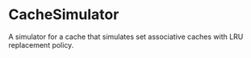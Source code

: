 # CacheSimulator
A simulator for a cache that simulates set associative caches with LRU replacement policy. 

